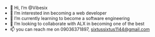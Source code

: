 - 👋 Hi, I’m @Vibesix
- 👀 I’m interested inn becoming a web developer
- 🌱 I’m currently learning to become a software engineering
- 💞️ I’m looking to collaborate with ALX in becoming one of the best
- 📫 you can reach me on 09036371897, sixtussixtus1144@gmail.com
<!---
Vibesix/Vibesix is a ✨ special ✨ repository because its `README.md` (this file) appears on your GitHub profile.
You can click the Preview link to take a look at your changes.
--->

